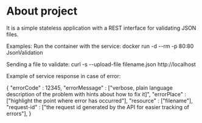 # About project


It is a simple stateless application with a REST interface for validating JSON files.



Examples:
Run the container with the service:
docker run -d --rm -p 80:80 JsonValidation


Sending a file to validate:
curl -s --upload-file filename.json http://localhost

Example of service response in case of error:

{
 "errorCode"  : 12345,
 "errorMessage" : ["verbose, plain language description of the problem with hints about how to fix it]",
 "errorPlace" : ["highlight the point where error has occurred"],
 "resource"   : ["filename"],
 "request-id" : ["the request id generated by the API for easier tracking of errors"],
}
